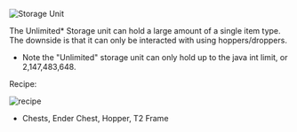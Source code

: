 ![Storage Unit](https://i.imgur.com/nGobBIu.png?1)

The Unlimited* Storage unit can hold a large amount of a single item type. The downside is that it can only be interacted with using hoppers/droppers.

* Note the "Unlimited" storage unit can only hold up to the java int limit, or 2,147,483,648.

Recipe:

![recipe](https://i.imgur.com/JQ6Toiu.png?1)
* Chests, Ender Chest, Hopper, T2 Frame